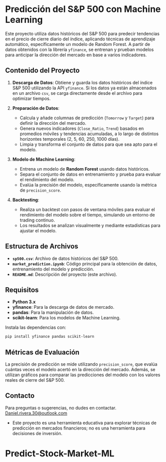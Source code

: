 # Predicción del S&P 500 con Machine Learning

Este proyecto utiliza datos históricos del S&P 500 para predecir tendencias en el precio de cierre diario del índice, aplicando técnicas de aprendizaje automático, específicamente un modelo de Random Forest. A partir de datos obtenidos con la librería `yfinance`, se entrenan y prueban modelos para anticipar la dirección del mercado en base a varios indicadores.

## Contenido del Proyecto

1. **Descarga de Datos**: Obtiene y guarda los datos históricos del índice S&P 500 utilizando la API `yfinance`. Si los datos ya están almacenados en un archivo `csv`, se carga directamente desde el archivo para optimizar tiempos.

2. **Preparación de Datos**:
   - Calcula y añade columnas de predicción (`Tomorrow` y `Target`) para definir la dirección del mercado.
   - Genera nuevos indicadores (`Close_Ratio`, `Trend`) basados en promedios móviles y tendencias acumuladas, a lo largo de distintos horizontes temporales (2, 5, 60, 250, 1000 días).
   - Limpia y transforma el conjunto de datos para que sea apto para el modelo.

3. **Modelo de Machine Learning**:
   - Entrena un modelo de **Random Forest** usando datos históricos.
   - Separa el conjunto de datos en entrenamiento y prueba para evaluar el rendimiento del modelo.
   - Evalúa la precisión del modelo, específicamente usando la métrica de `precision_score`.

4. **Backtesting**: 
   - Realiza un backtest con pasos de ventana móviles para evaluar el rendimiento del modelo sobre el tiempo, simulando un entorno de trading continuo.
   - Los resultados se analizan visualmente y mediante estadísticas para ajustar el modelo.

## Estructura de Archivos

- **`sp500.csv`**: Archivo de datos históricos del S&P 500.
- **`market_prediction.ipynb`**: Código principal para la obtención de datos, entrenamiento del modelo y predicción.
- **`README.md`**: Descripción del proyecto (este archivo).

## Requisitos

- **Python 3.x**
- **yfinance**: Para la descarga de datos de mercado.
- **pandas**: Para la manipulación de datos.
- **scikit-learn**: Para los modelos de Machine Learning.

Instala las dependencias con:
```bash
pip install yfinance pandas scikit-learn
```

## Métricas de Evaluación

La precisión de predicción se mide utilizando `precision_score`, que evalúa cuántas veces el modelo acertó en la dirección del mercado. Además, se utilizan gráficos para comparar las predicciones del modelo con los valores reales de cierre del S&P 500.

## Contacto

Para preguntas o sugerencias, no dudes en contactar. <Daniel.rivera.30@outlook.com>

- Este proyecto es una herramienta educativa para explorar técnicas de predicción en mercados financieros; no es una herramienta para decisiones de inversión.


# Predict-Stock-Market-ML

